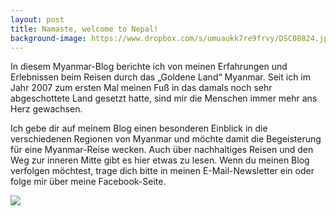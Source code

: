 ```yaml
---
layout: post
title: Namaste, welcome to Nepal!
background-image: https://www.dropbox.com/s/umuaukk7re9frvy/DSC08824.jpg?raw=1
---
```

In diesem Myanmar-Blog berichte ich von meinen Erfahrungen und Erlebnissen beim Reisen durch das „Goldene Land“ Myanmar. Seit ich im Jahr 2007 zum ersten Mal meinen Fuß in das damals noch sehr abgeschottete Land gesetzt hatte, sind mir die Menschen immer mehr ans Herz gewachsen.

Ich gebe dir auf meinem Blog einen besonderen Einblick in die verschiedenen Regionen von Myanmar und möchte damit die Begeisterung für eine Myanmar-Reise wecken. Auch über nachhaltiges Reisen und den Weg zur inneren Mitte gibt es hier etwas zu lesen. Wenn du meinen Blog verfolgen möchtest, trage dich bitte in meinen E-Mail-Newsletter ein oder folge mir über meine Facebook-Seite.


![](https://www.dropbox.com/s/umuaukk7re9frvy/DSC08824.jpg)